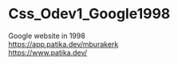 # Css_Odev1_Google1998
Google website in 1998
<br>
https://app.patika.dev/mburakerk
<br>
https://www.patika.dev/
